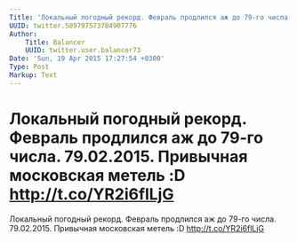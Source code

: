 ```yaml
---
Title: 'Локальный погодный рекорд. Февраль продлился аж до 79-го числа. 79.02.2015. Привычная московская метель :D http://t.co/YR2i6flLjG'
UUID: twitter.589797573784907776
Author:
    Title: Balancer
    UUID: twitter.user.balancer73
Date: 'Sun, 19 Apr 2015 17:27:54 +0300'
Type: Post
Markup: Text
---
```


# Локальный погодный рекорд. Февраль продлился аж до 79-го числа. 79.02.2015. Привычная московская метель :D http://t.co/YR2i6flLjG

Локальный погодный рекорд. Февраль продлился аж до 79-го
числа. 79.02.2015. Привычная московская метель :D
http://t.co/YR2i6flLjG